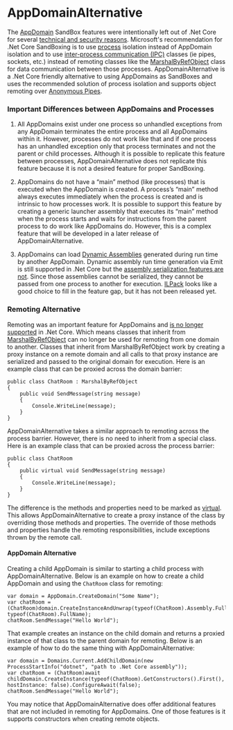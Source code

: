 # AppDomainAlternative

The [AppDomain](https://docs.microsoft.com/en-us/dotnet/api/system.appdomain) SandBox features were intentionally left out of .Net Core for several [technical and security reasons](https://devblogs.microsoft.com/dotnet/porting-to-net-core/). Microsoft's recommendation for .Net Core SandBoxing is to use [process](https://docs.microsoft.com/en-us/dotnet/api/system.diagnostics.process) isolation instead of AppDomain isolation and to use [inter-process communication (IPC)](https://docs.microsoft.com/en-us/windows/desktop/ipc/interprocess-communications) classes (ie pipes, sockets, etc.) instead of remoting classes like the [MarshalByRefObject](https://docs.microsoft.com/en-us/dotnet/api/system.marshalbyrefobject) class for data communication between those processes. AppDomainAlternative is a .Net Core friendly alternative to using AppDomains as SandBoxes and uses the recommended solution of process isolation and supports object remoting over [Anonymous Pipes](https://docs.microsoft.com/en-us/dotnet/standard/io/how-to-use-anonymous-pipes-for-local-interprocess-communication).

### Important Differences between  AppDomains and Processes

1) All AppDomains exist under one process so unhandled exceptions from any AppDomain terminates the entire process and all AppDomains within it. However, processes do not work like that and if one process has an unhandled exception only that process terminates and not the parent or child processes. Although it is possible to replicate this feature between processes, AppDomainAlternative does not replicate this feature because it is not a desired feature for proper SandBoxing.

2) AppDomains do not have a “main” method (like processes) that is executed when the AppDomain is created. A process’s “main” method always executes immediately when the process is created and is intrinsic to how processes work. It is possible to support this feature by creating a generic launcher assembly that executes its “main” method when the process starts and waits for instructions from the parent process to do work like AppDomains do. However, this is a complex feature that will be developed in a later release of AppDomainAlternative.

3) AppDomains can load [Dynamic Assemblies](https://docs.microsoft.com/en-us/dotnet/framework/reflection-and-codedom/emitting-dynamic-methods-and-assemblies) generated during run time by another AppDomain. Dynamic assembly run time generation via Emit is still supported in .Net Core but the [assembly serialization features are not](https://github.com/dotnet/corefx/issues/4491#issuecomment-189756092). Since those assemblies cannot be serialized, they cannot be passed from one process to another for execution. [ILPack](https://github.com/Lokad/ILPack) looks like a good choice to fill in the feature gap, but it has not been released yet.

### Remoting Alternative

Remoting was an important feature for AppDomains and [is no longer supported](https://docs.microsoft.com/en-us/dotnet/core/porting/net-framework-tech-unavailable#remoting) in .Net Core. Which means classes that inherit from [MarshalByRefObject](https://docs.microsoft.com/en-us/dotnet/api/system.marshalbyrefobject) can no longer be used for remoting from one domain to another. Classes that inherit from MarshalByRefObject work by creating a proxy instance on a remote domain and all calls to that proxy instance are serialized and passed to the original domain for execution. Here is an example class that can be proxied across the domain barrier:

```
public class ChatRoom : MarshalByRefObject
{
	public void SendMessage(string message)
	{
		Console.WriteLine(message);
	}
}
```

AppDomainAlternative takes a similar approach to remoting across the process barrier. However, there is no need to inherit from a special class. Here is an example class that can be proxied across the process barrier:

```
public class ChatRoom
{
	public virtual void SendMessage(string message)
	{
		Console.WriteLine(message);
	}
}
```

The difference is the methods and properties need to be marked as [virtual](https://docs.microsoft.com/en-us/dotnet/csharp/language-reference/keywords/virtual). This allows AppDomainAlternative to create a proxy instance of the class by overriding those methods and properties. The override of those methods and properties handle the remoting responsibilities, include exceptions thrown by the remote call.

#### AppDomain Alternative

Creating a child AppDomain is similar to starting a child process with AppDomainAlternative. Below is an example on how to create a child AppDomain and using the `ChatRoom` class for remoting:

```
var domain = AppDomain.CreateDomain("Some Name");
var chatRoom = (ChatRoom)domain.CreateInstanceAndUnwrap(typeof(ChatRoom).Assembly.FullName, typeof(ChatRoom).FullName);
chatRoom.SendMessage("Hello World");
```

That example creates an instance on the child domain and returns a proxied instance of that class to the parent domain for remoting. Below is an example of how to do the same thing with AppDomainAlternative:

```
var domain = Domains.Current.AddChildDomain(new ProcessStartInfo("dotnet", "path to .Net Core assembly"));
var chatRoom = (ChatRoom)await childDomain.CreateInstance(typeof(ChatRoom).GetConstructors().First(), hostInstance: false).ConfigureAwait(false);
chatRoom.SendMessage("Hello World");
```

You may notice that AppDomainAlternative does offer additional features that are not included in remoting for AppDomains. One of those features is it supports constructors when creating remote objects.

